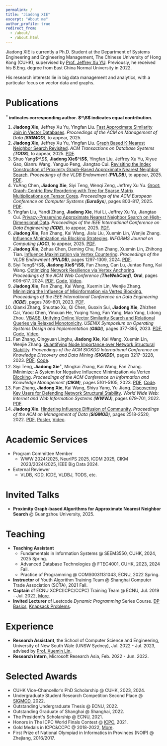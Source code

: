 ```yaml
---
permalink: /
title: "Jiadong XIE"
excerpt: "About me"
author_profile: true
redirect_from: 
  - /about/
  - /about.html
---
```


Jiadong XIE is currently a Ph.D. Student at the Department of Systems Engineering and Engineering Management, The Chinese University of Hong Kong (CUHK), supervised by [Prof. Jeffrey Xu YU](https://www.se.cuhk.edu.hk/people/academic-staff/prof-yu-xu-jeffrey/).
Previously, he received his B.Eng. degree from East China Normal University in 2022.

His research interests lie in big data management and analytics, with a particular focus on vector data and graphs.


Publications
======
**$^\star$ indicates corresponding author.**
**$^\S$ indicates equal contribution.**

1. **Jiadong Xie**, Jeffrey Xu Yu, Yingfan Liu.
   <u>Fast Approximate Similarity Join in Vector Databases</u>.
   *Proceedings of the ACM on Management of Data (**SIGMOD**)*, to appear, 2025.
2. **Jiadong Xie**, Jeffrey Xu Yu, Yingfan Liu.
   <u>Graph Based K-Nearest Neighbor Search Revisited</u>.
   *ACM Transactions on Database Systems (**TODS**)*, to appear, 2025. [PDF](https://dl.acm.org/doi/pdf/10.1145/3736716).
3. Shuo Yang$^\S$, **Jiadong Xie$^\S$**, Yingfan Liu, Jeffrey Xu Yu, Xiyue Gao, Qianru Wang, Yanguo Peng, Jiangtao Cui.
   <u>Revisiting the Index Construction of Proximity Graph-Based Approximate Nearest Neighbor Search</u>.
   *Proceedings of the VLDB Endowment (**PVLDB**)*, to appear, 2025. [PDF](https://arxiv.org/pdf/2410.01231).
4. YuAng Chen, **Jiadong Xie**, Siyi Teng, Wenqi Zeng, Jeffrey Xu Yu.
   <u>Groot: Graph-Centric Row Reordering with Tree for Sparse Matrix Multiplications on Tensor Cores</u>.
   *Proceedings of the ACM European Conference on Computer Systems (**EuroSys**)*, pages 803-817, 2025. [PDF](https://dl.acm.org/doi/pdf/10.1145/3689031.3717460).
5. Yingfan Liu, Yandi Zhang, **Jiadong Xie**, Hui Li, Jeffrey Xu Yu, Jiangtao Cui.
   <u>Privacy-Preserving Approximate Nearest Neighbor Search on High-Dimensional Data</u>.
   *Proceedings of the IEEE International Conference on Data Engineering (**ICDE**)*, to appear, 2025. [PDF](https://www.computer.org/csdl/proceedings-article/icde/2025/360300d017/26FZBowtboI).
6. **Jiadong Xie**, Fan Zhang, Kai Wang, Jialu Liu, Xuemin Lin, Wenjie Zhang.
   <u>Influence Minimization via Blocking Strategies</u>.
   *INFORMS Journal on Computing (**JOC**)*, to appear, 2025. [PDF](https://arxiv.org/pdf/2312.17488).
7. **Jiadong Xie**, Zehua Chen, Deming Chu, Fan Zhang, Xuemin Lin, Zhihong Tian.
   <u>Influence Maximization via Vertex Countering</u>.
   *Proceedings of the VLDB Endowment (**PVLDB**)*, pages 1297-1309, 2024. [PDF](https://www.vldb.org/pvldb/vol17/p1297-zhang.pdf).
8. Siyi Teng$^\S$, **Jiadong Xie$^\S$**, Fan Zhang, Can Lu, Juntao Fang, Kai Wang.
   <u>Optimizing Network Resilience via Vertex Anchoring</u>.
   *Proceedings of the ACM Web Conference (**TheWebConf**)*, **Oral**, pages 606-617, 2024. [PDF](/files/paper/%5Bwww24%5Dfollower-maximization.pdf), [Code](https://github.com/Tsyxxxka/Follower-Maximization), [Video](https://www.youtube.com/watch?v=FidHoFm8uOE).
9.  **Jiadong Xie**, Fan Zhang, Kai Wang, Xuemin Lin, Wenjie Zhang.
   <u>Minimizing the Influence of Misinformation via Vertex Blocking.</u>
   *Proceedings of the IEEE International Conference on Data Engineering (**ICDE**)*, pages 789-801, 2023.
   [PDF](/files/paper/%5Bicde23%5DInfluence%20Minimization.pdf).
10. Qianxi Zhang, Shuotao Xu, Qi Chen, Guoxin Sui, **Jiadong Xie**, Zhizhen Cai, Yaoqi Chen, Yinxuan He, Yuqing Yang, Fan Yang, Mao Yang, Lidong Zhou.
   <u>VBASE: Unifying Online Vector Similarity Search and Relational Queries via Relaxed Monotonicity</u>.
   *USENIX Symposium on Operating Systems Design and Implementation (**OSDI**)*, pages 377-395, 2023.
   [PDF](/files/paper/%5Bosdi23%5Dmulti-topk.pdf), [Code](https://github.com/Catoverflow/VBASE-artifacts), [Video](https://youtu.be/KxvUGkyD22k).
11. Fan Zhang, Qingyuan Linghu, **Jiadong Xie**, Kai Wang, Xuemin Lin, Wenjie Zhang.
   <u>Quantifying Node Importance over Network Structural Stability</u>.
   *Proceedings of the ACM SIGKDD International Conference on Knowledge Discovery and Data Mining (**SIGKDD**)*, pages 3217–3228, 2023. [PDF](/files/paper/%5Bkdd23%5Dnode-importance.pdf), [Code](https://github.com/Xiejiadong/Quantifying-Node-Importance-over-Network-Structural-Stability).
12. Siyi Teng, **Jiadong Xie$^\star$**, Mingkai Zhang, Kai Wang, Fan Zhang.
   <u>IMinimize: A System for Negative Influence Minimization via Vertex Blocking</u>.
   *Proceedings of the ACM Conference on Information and Knowledge Management (**CIKM**)*, pages 5101-5105, 2023.
   [PDF](/files/paper/%5Bcikm23%5DIMinimize--demo.pdf), [Code](https://github.com/Tsyxxxka/IMinimize).
13. Fan Zhang, **Jiadong Xie**, Kai Wang, Shiyu Yang, Yu Jiang. <u>Discovering Key Users for Defending Network Structural Stability</u>.
   *World Wide Web: Internet and Web Information Systems (**WWWJ**)*, pages 679-701, 2022.
   [PDF](/files/paper/%5Bwwwj22%5Dcollapse%20coreness.pdf).
14. **Jiadong Xie**. <u>Hindering Influence Diffusion of Community</u>.
   *Proceedings of the ACM on Management of Data (**SIGMOD**)*, pages 2518-2520, 2022.
   [PDF](/files/paper/%5Bsigmod22%5DHindering%20Influence%20Diffusion%20of%20Community.pdf), [Poster](/files/attachments/Jiadong_Xie_Poster.pdf), [Video](/files/attachments/Jiadong_Xie_pre_video.mp4).

Academic Services
======
- Program Committee Member
  - WWW 2024/2025, NeurIPS 2025, ICDM 2025, CIKM 2023/2024/2025, IEEE Big Data 2024.
- External Reviewer
  - VLDB, KDD, ICDE, VLDBJ, TODS, etc.


Invited Talks
======
- **Proximity Graph-based Algorithms for Approximate Nearest Neighbor Search** @ Guangzhou University, 2025.


Teaching
======

- **Teaching Assistant**
  - Fundamentals in Information Systems @ SEEM3550, CUHK, 2024, 2025 Spring.
  - Advanced Database Technologies @ FTEC4001, CUHK, 2023, 2024 Fall.
  - Practice of Programming @ COMS0031131043, ECNU, 2022 Spring.
- **Instructor** of Youth Algorithm Training Team @ Shanghai Computer Trade Association (SCTA), 2021 Fall.
- **Captain** of ECNU XCPC(ICPC/CCPC) Training Team @ ECNU, Jul. 2019 - Jul. 2022, [More](/competition/).
- **Invited Lecturer** of Leetcode *Dynamic Programming* Series Course. [DP Basics](https://leetcode.cn/leetbook/detail/lc-class-dynamic-programming-basic/), [Knapsack Problems](https://leetcode.cn/leetbook/detail/lc-class-knapsack-problem/).

Experience
======
- **Research Assistant**, the School of Computer Science and Engineering, University of New South Wale (UNSW Sydney), Jul. 2022 - Jul. 2023, advised by [Prof. Xuemin Lin](http://www.cse.unsw.edu.au/~lxue/).
- **Research Intern**, Microsoft Research Asia, Feb. 2022 - Jun. 2022.

Selected Awards
======
- CUHK Vice-Chancellor’s PhD Scholarship @ CUHK, 2023, 2024.
- Undergraduate Student Research Competition Second Place @ [SIGMOD](/files/awards/Sigmod2022-certificate.pdf), 2022.
- Outstanding Undergraduate Thesis @ ECNU, 2022.
- Outstanding Graduate of Shanghai @ Shanghai, 2022.
- The President's Scholarship @ ECNU, 2021.
- Honors in The ICPC World Finals Contest @ [ICPC](/files/awards/2020-Invitational-PLACE.pdf), 2021.
- Gold Medals in ICPC&CCPC @ 2018-2022, [More](/competition/).
- First Prize of National Olympiad in Informatics in Provinces (NOIP) @ Zhejiang, 2016/2017.